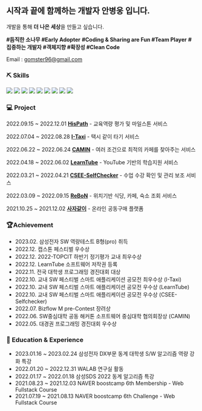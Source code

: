 ## 시작과 끝에 함께하는 개발자 안병웅 입니다.
개발을 통해 **더 나은 세상**을 만들고 싶습니다. 

**#듬직한 소나무 #Early Adopter** **#Coding & Sharing are Fun #Team Player** **# 집중하는 개발자 #객체지향 #확장성 #Clean Code**

Email : gomster96@gmail.com



### ⛏️ Skills
<div>
  <img src="https://img.shields.io/badge/Java-007396?style=flat-square&logo=java&logoColor=white"/>
  <img src="https://img.shields.io/badge/SpringBoot-6DB33F?style=flat-square&logo=springboot&logoColor=white"/>
  <img src="https://img.shields.io/badge/JPA-6DB33F?style=flat-square&logo=springboot&logoColor=black">
  <img src="https://img.shields.io/badge/MySQL-4479A1?style=flat-square&logo=MySQL&logoColor=white"/>
  <img src="https://img.shields.io/badge/React-61DAFB?style=flat-square&logo=React&logoColor=white"/>
  <img src="https://img.shields.io/badge/C++-00599C?style=flat-square&logo=c%2B%2B&logoColor=white"/>
  <img src="https://img.shields.io/badge/JavaScript-F7DF1E?style=flat-square&logo=JavaScript&logoColor=black"/>
  <img src="https://img.shields.io/badge/Node.js-339933?style=flat-square&logo=Node.js&logoColor=white"/>
  <img src="https://img.shields.io/badge/Express-000000?style=flat-square&logo=Express&logoColor=white"/>
  

</div>

### 💻 Project
2022.09.15 ~ 2022.12.01 [**HisPath**](https://github.com/HisPath/HisPath-Server) - 교육역량 평가 및 마일스톤 서비스

2022.07.04 ~ 2022.08.28 [**I-Taxi**](https://github.com/I-Taxi/server) - 택시 같이 타기 서비스

2022.06.22 ~ 2022.06.24 [**CAMIN**](https://github.com/SW-HACKATHON-CAMIN/camin-server) - 여러 조건으로 최적의 카페를 찾아주는 서비스

2022.04.18 ~ 2022.06.02 [**LearnTube**](https://github.com/gomster96/LearnTube) - YouTube 기반의 학습지원 서비스

2022.03.21 ~ 2022.04.21 [**CSEE-SelfChecker**](https://github.com/gomster96/CSEE-SelfCheck) - 수업 수강 확인 및 관리 보조 서비스

2022.03.09 ~ 2022.09.15 [**ReBoN**](https://github.com/RE-BON/ReBoN) - 위치기반 식당, 카페, 숙소 조회 서비스

2021.10.25 ~ 2021.12.02 [**사자같이**](https://github.com/gomster96/WEB19-sajagachi) - 온라인 공동구매 플랫폼

### 🏆Achievement
- 2023.02. 삼성전자 SW 역량테스트 B형(pro) 취득
- 2022.12. 캡스톤 페스티벌 우수상
- 2022.12. 2022-TOPCIT 하반기 정기평가 교내 최우수상
- 2022.12. LearnTube 소프트웨어 저작권 등록
- 2022.11. 전국 대학생 프로그래밍 경진대회 대상
- 2022.10. 교내 SW 페스티벌 스마트 애플리케이션 공모전 최우수상 (I-Taxi)
- 2022.10. 교내 SW 페스티벌 스마트 애플리케이션 공모전 우수상 (LearnTube)
- 2022.10. 교내 SW 페스티벌 스마트 애플리케이션 공모전 우수상 (CSEE-Selfchecker)
- 2022.07. Bizflow M pre-Contest 장려상
- 2022.06. SW중심대학 공동 해커톤 소프트웨어 중심대학 협의회장상 (CAMIN)
- 2022.05. 대경권 프로그래밍 경진대회 우수상

### 📄 Education & Experience
- 2023.01.16 ~ 2023.02.24 삼성전자 DX부문 동계 대학생 S/W 알고리즘 역량 강화 특강
- 2022.01.20 ~ 2022.12.31 WALAB 연구실 활동
- 2022.01.17 ~ 2022.01.18 삼성SDS 2022 동계 알고리즘 특강
- 2021.08.23 ~ 2021.12.03 NAVER boostcamp 6th Membership - Web Fullstack Course
- 2021.07.19 ~ 2021.08.13 NAVER boostcamp 6th Challenge - Web Fullstack Course
